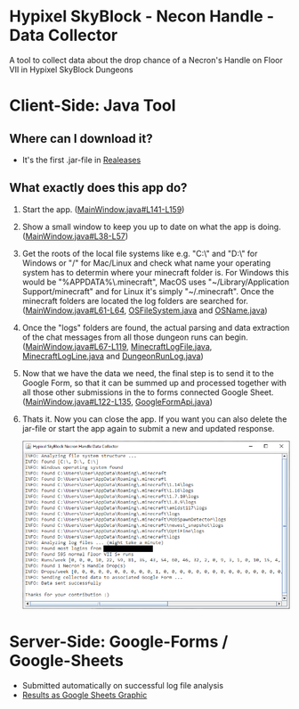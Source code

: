 # Hypixel SkyBlock - Necon Handle - Data Collector
A tool to collect data about the drop chance of a Necron's Handle on Floor VII in Hypixel SkyBlock Dungeons

# Client-Side: Java Tool
## Where can I download it?
- It's the first .jar-file in [Realeases](https://github.com/doej1367/HypixelSkyBlockNeconHandleDataCollector/releases)
## What exactly does this app do?
1. Start the app. ([MainWindow.java#L141-L159](https://github.com/doej1367/HypixelSkyBlockNeconHandleDataCollector/blob/47d975d4aec78f601807b9c33d9d5761edbf34e5/src/main/MainWindow.java#L141-L159))
2. Show a small window to keep you up to date on what the app is doing. ([MainWindow.java#L38-L57](https://github.com/doej1367/HypixelSkyBlockNeconHandleDataCollector/blob/47d975d4aec78f601807b9c33d9d5761edbf34e5/src/main/MainWindow.java#L38-L57))
3. Get the roots of the local file systems like e.g. "C:\\" and "D:\\" for Windows or "/" for Mac/Linux and check what name your operating system has to determin where your minecraft folder is. For Windows this would be "%APPDATA%\\.minecraft", MacOS uses "\~/Library/Application Support/minecraft" and for Linux it's simply "\~/.minecraft". Once the minecraft folders are located the log folders are searched for. ([MainWindow.java#L61-L64](https://github.com/doej1367/HypixelSkyBlockNeconHandleDataCollector/blob/47d975d4aec78f601807b9c33d9d5761edbf34e5/src/main/MainWindow.java#L61-L64), [OSFileSystem.java](https://github.com/doej1367/HypixelSkyBlockNeconHandleDataCollector/blob/47d975d4aec78f601807b9c33d9d5761edbf34e5/src/util/OSFileSystem.java) and [OSName.java](https://github.com/doej1367/HypixelSkyBlockNeconHandleDataCollector/blob/47d975d4aec78f601807b9c33d9d5761edbf34e5/src/util/OSName.java))
4. Once the "logs" folders are found, the actual parsing and data extraction of the chat messages from all those dungeon runs can begin. ([MainWindow.java#L67-L119](https://github.com/doej1367/HypixelSkyBlockNeconHandleDataCollector/blob/47d975d4aec78f601807b9c33d9d5761edbf34e5/src/main/MainWindow.java#L67-L119), [MinecraftLogFile.java](https://github.com/doej1367/HypixelSkyBlockNeconHandleDataCollector/blob/47d975d4aec78f601807b9c33d9d5761edbf34e5/src/util/MinecraftLogFile.java), [MinecraftLogLine.java](https://github.com/doej1367/HypixelSkyBlockNeconHandleDataCollector/blob/47d975d4aec78f601807b9c33d9d5761edbf34e5/src/util/MinecraftLogLine.java) and [DungeonRunLog.java](https://github.com/doej1367/HypixelSkyBlockNeconHandleDataCollector/blob/47d975d4aec78f601807b9c33d9d5761edbf34e5/src/util/DungeonRunLog.java))
5. Now that we have the data we need, the final step is to send it to the Google Form, so that it can be summed up and processed together with all those other submissions in the to forms connected Google Sheet. ([MainWindow.java#L122-L135](https://github.com/doej1367/HypixelSkyBlockNeconHandleDataCollector/blob/47d975d4aec78f601807b9c33d9d5761edbf34e5/src/main/MainWindow.java#L122-L135), [GoogleFormApi.java](https://github.com/doej1367/HypixelSkyBlockNeconHandleDataCollector/blob/47d975d4aec78f601807b9c33d9d5761edbf34e5/src/util/GoogleFormApi.java))
6. Thats it. Now you can close the app. If you want you can also delete the jar-file or start the app again to submit a new and updated response.


    ![icon](screenshots/screenshot01.png)

  

# Server-Side: Google-Forms / Google-Sheets
- Submitted automatically on successful log file analysis
- [Results as Google Sheets Graphic](https://docs.google.com/spreadsheets/d/e/2PACX-1vReIuER28dXhxg4nQA-9RasMRvrXXb14EZdMTEmccgl-ACaybZ1nYHQVauiW9S08nWOOawyQ48P4HU0/pubhtml)
